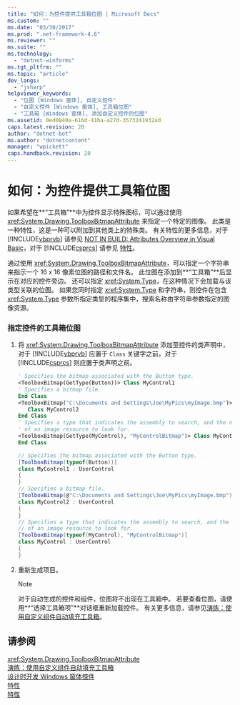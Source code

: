 ```yaml
---
title: "如何：为控件提供工具箱位图 | Microsoft Docs"
ms.custom: ""
ms.date: "03/30/2017"
ms.prod: ".net-framework-4.6"
ms.reviewer: ""
ms.suite: ""
ms.technology: 
  - "dotnet-winforms"
ms.tgt_pltfrm: ""
ms.topic: "article"
dev_langs: 
  - "jsharp"
helpviewer_keywords: 
  - "位图 [Windows 窗体], 自定义控件"
  - "自定义控件 [Windows 窗体], 工具箱位图"
  - "工具箱 [Windows 窗体], 添加自定义控件的位图"
ms.assetid: 0ed0840a-616d-41ba-a27d-3573241932ad
caps.latest.revision: 20
author: "dotnet-bot"
ms.author: "dotnetcontent"
manager: "wpickett"
caps.handback.revision: 20
---
```

# 如何：为控件提供工具箱位图
如果希望在**“工具箱”**中为控件显示特殊图标，可以通过使用 <xref:System.Drawing.ToolboxBitmapAttribute> 来指定一个特定的图像。  此类是一种特性，这是一种可以附加到其他类上的特殊类。  有关特性的更多信息，对于 [!INCLUDE[vbprvb](../../../../includes/vbprvb-md.md)] 请参见 [NOT IN BUILD: Attributes Overview in Visual Basic](http://msdn.microsoft.com/zh-cn/0d0cff64-892d-4f57-83bd-bef388553d4f)，对于 [!INCLUDE[csprcs](../../../../includes/csprcs-md.md)] 请参见 [特性](../Topic/Attributes%20\(C%23%20and%20Visual%20Basic\).md)。  
  
 通过使用 <xref:System.Drawing.ToolboxBitmapAttribute>，可以指定一个字符串来指示一个 16 x 16 像素位图的路径和文件名。  此位图在添加到**“工具箱”**后显示在对应的控件旁边。  还可以指定 <xref:System.Type>，在这种情况下会加载与该类型关联的位图。  如果您同时指定 <xref:System.Type> 和字符串，则控件在包含 <xref:System.Type> 参数所指定类型的程序集中，搜索名称由字符串参数指定的图像资源。  
  
### 指定控件的工具箱位图  
  
1.  将 <xref:System.Drawing.ToolboxBitmapAttribute> 添加至控件的类声明中，对于 [!INCLUDE[vbprvb](../../../../includes/vbprvb-md.md)] 应置于 `Class` 关键字之前，对于 [!INCLUDE[csprcs](../../../../includes/csprcs-md.md)] 则应置于类声明之前。  
  
    ```vb  
    ' Specifies the bitmap associated with the Button type.  
    <ToolboxBitmap(GetType(Button))> Class MyControl1  
    ' Specifies a bitmap file.  
    End Class  
    <ToolboxBitmap("C:\Documents and Settings\Joe\MyPics\myImage.bmp")> _  
       Class MyControl2  
    End Class  
    ' Specifies a type that indicates the assembly to search, and the name   
    ' of an image resource to look for.  
    <ToolboxBitmap(GetType(MyControl), "MyControlBitmap")> Class MyControl  
    End Class  
    ```  
  
    ```csharp  
    // Specifies the bitmap associated with the Button type.  
    [ToolboxBitmap(typeof(Button))]  
    class MyControl1 : UserControl  
    {  
    }  
    // Specifies a bitmap file.  
    [ToolboxBitmap(@"C:\Documents and Settings\Joe\MyPics\myImage.bmp")]  
    class MyControl2 : UserControl  
    {  
    }  
    // Specifies a type that indicates the assembly to search, and the name   
    // of an image resource to look for.  
    [ToolboxBitmap(typeof(MyControl), "MyControlBitmap")]  
    class MyControl : UserControl  
    {  
    }  
    ```  
  
2.  重新生成项目。  
  
    > [!NOTE]
    >  对于自动生成的控件和组件，位图将不出现在工具箱中。  若要查看位图，请使用**“选择工具箱项”**对话框重新加载控件。  有关更多信息，请参见[演练：使用自定义组件自动填充工具箱](../../../../docs/framework/winforms/controls/walkthrough-automatically-populating-the-toolbox-with-custom-components.md)。  
  
## 请参阅  
 <xref:System.Drawing.ToolboxBitmapAttribute>   
 [演练：使用自定义组件自动填充工具箱](../../../../docs/framework/winforms/controls/walkthrough-automatically-populating-the-toolbox-with-custom-components.md)   
 [设计时开发 Windows 窗体控件](../../../../docs/framework/winforms/controls/developing-windows-forms-controls-at-design-time.md)   
 [特性](../Topic/Attributes%20\(Visual%20Basic\)1.md)   
 [特性](../Topic/Attributes%20\(C%23%20and%20Visual%20Basic\).md)